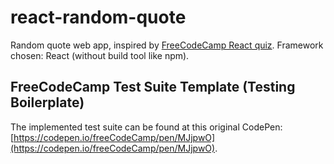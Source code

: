 # react-random-quote

Random quote web app, inspired by [FreeCodeCamp React quiz](https://www.freecodecamp.org/learn/front-end-libraries/front-end-libraries-projects/build-a-random-quote-machine). Framework chosen: React (without build tool like npm).

## FreeCodeCamp Test Suite Template (Testing Boilerplate)

The implemented test suite can be found at this original CodePen: [https://codepen.io/freeCodeCamp/pen/MJjpwO](https://codepen.io/freeCodeCamp/pen/MJjpwO).
